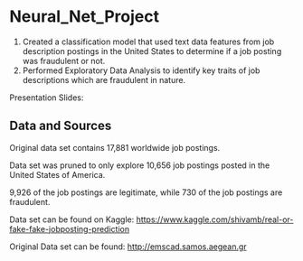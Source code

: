 # Neural_Net_Project

1. Created a classification model that used text data features from job description postings in the United States to determine if a job posting was fraudulent or not. 
2. Performed Exploratory Data Analysis to identify key traits of job descriptions which are fraudulent in nature.

Presentation Slides: 

## Data and Sources

Original data set contains 17,881 worldwide job postings.

Data set was pruned to only explore 10,656 job postings posted in the United States of America.

9,926 of the job postings are legitimate, while 730 of the job postings are fraudulent. 

Data set can be found on Kaggle: https://www.kaggle.com/shivamb/real-or-fake-fake-jobposting-prediction

Original Data set can be found: http://emscad.samos.aegean.gr

